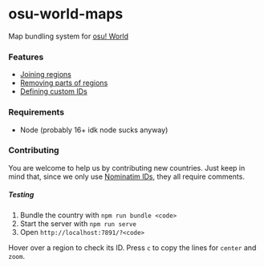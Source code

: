 # osu-world-maps

Map bundling system for [osu! World](https://osuworld.octo.moe)

### Features

* [Joining regions](/src/modifiers/join.ts)
* [Removing parts of regions](/src/modifiers/erase.ts)
* [Defining custom IDs](/src/modifiers/customId.ts)

### Requirements

* Node (probably 16+ idk node sucks anyway)

### Contributing

You are welcome to help us by contributing new countries. Just keep in mind that, since we only use [Nominatim IDs](https://nominatim.openstreetmap.org/ui/search.html), they all require comments.

##### Testing

1. Bundle the country with `npm run bundle <code>`
2. Start the server with `npm run serve`
3. Open `http://localhost:7891/?<code>`

Hover over a region to check its ID.
Press `c` to copy the lines for `center` and `zoom`.